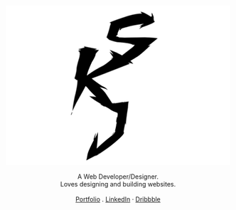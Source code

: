 <div align="center">
<img src="https://github.com/KishoreJohnsan/KishoreJohnsan/blob/master/logo.svg">
</div>

<p align="center">
A Web Developer/Designer.<br>
Loves designing and building websites.<br>
<br>
<a href="https://kishorejohnsan.github.io/portfolio/">Portfolio</a>
 . <a href="https://linkedin.com/in/kishorejohnsan">LinkedIn</a>
 · <a href="https://dribbble.com/kishorejohnsan">Dribbble</a>
<br>
<br>
<br>
<br>
</p>
